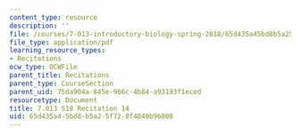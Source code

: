 ```yaml
---
content_type: resource
description: ''
file: /courses/7-013-introductory-biology-spring-2018/65d435a45bd8b5a25f728f4840b96808_MIT7_013s18R14Q.pdf
file_type: application/pdf
learning_resource_types:
- Recitations
ocw_type: OCWFile
parent_title: Recitations
parent_type: CourseSection
parent_uid: 75da904a-845e-966c-4b84-a93193f1eced
resourcetype: Document
title: 7.013 S18 Recitation 14
uid: 65d435a4-5bd8-b5a2-5f72-8f4840b96808
---
```

